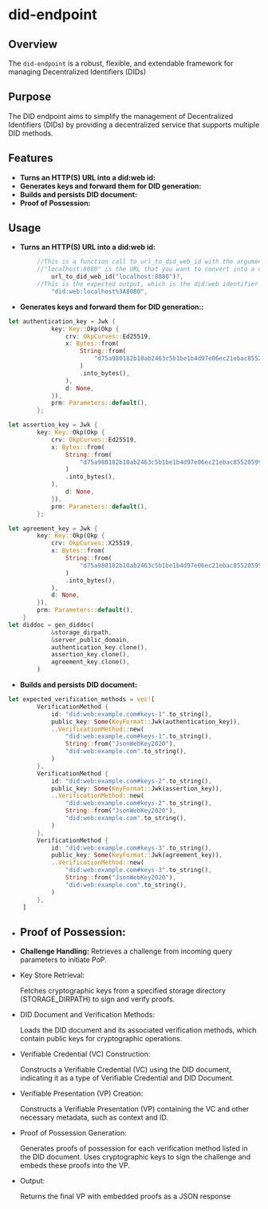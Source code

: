 # did-endpoint 
## Overview
The `did-endpoint` is a robust, flexible, and extendable framework for managing Decentralized Identifiers (DIDs)

## Purpose
The DID endpoint aims to simplify the management of Decentralized Identifiers (DIDs) by providing a decentralized service that supports multiple DID methods.

## Features 
- **Turns an HTTP(S) URL into a did:web id:** 
- **Generates keys and forward them for DID generation:**
- **Builds and persists DID document:**
- **Proof of Possession:**

## Usage
- **Turns an HTTP(S) URL into a did:web id:** 
```rust
        //This is a function call to url_to_did_web_id with the argument "localhost:8080".
        //"localhost:8080" is the URL that you want to convert into a did:web identifier.
            url_to_did_web_id("localhost:8080")?,
        //This is the expected output, which is the did:web identifier corresponding to the given URL
            "did:web:localhost%3A8080",
```
- **Generates keys and forward them for DID generation::**
```rust
let authentication_key = Jwk {
            key: Key::Okp(Okp {
                crv: OkpCurves::Ed25519,
                x: Bytes::from(
                    String::from(
                        "d75a980182b10ab2463c5b1be1b4d97e06ec21ebac8552059996bd962d77f259",
                    )
                    .into_bytes(),
                ),
                d: None,
            }),
            prm: Parameters::default(),
        };

let assertion_key = Jwk {
        key: Key::Okp(Okp {
            crv: OkpCurves::Ed25519,
            x: Bytes::from(
                String::from(
                    "d75a980182b10ab2463c5b1be1b4d97e06ec21ebac8552059996bd962d77f259",
                )
                .into_bytes(),
            ),
                d: None,
            }),
            prm: Parameters::default(),
        };

let agreement_key = Jwk {
        key: Key::Okp(Okp {
            crv: OkpCurves::X25519,
            x: Bytes::from(
                String::from(
                    "d75a980182b10ab2463c5b1be1b4d97e06ec21ebac8552059996bd962d77f259",
                )
                .into_bytes(),
            ),
            d: None,
        }),
        prm: Parameters::default(),
    }
let diddoc = gen_diddoc(
            &storage_dirpath,
            &server_public_domain,
            authentication_key.clone(),
            assertion_key.clone(),
            agreement_key.clone(),
        )
```
- **Builds and persists DID document:**
```rust
let expected_verification_methods = vec![
        VerificationMethod {
            id: "did:web:example.com#keys-1".to_string(),
            public_key: Some(KeyFormat::Jwk(authentication_key)),
            ..VerificationMethod::new(
                "did:web:example.com#keys-1".to_string(),
                String::from("JsonWebKey2020"),
                "did:web:example.com".to_string(),
            )
        },
        VerificationMethod {
            id: "did:web:example.com#keys-2".to_string(),
            public_key: Some(KeyFormat::Jwk(assertion_key)),
            ..VerificationMethod::new(
                "did:web:example.com#keys-2".to_string(),
                String::from("JsonWebKey2020"),
                "did:web:example.com".to_string(),
            )
        },
        VerificationMethod {
            id: "did:web:example.com#keys-3".to_string(),
            public_key: Some(KeyFormat::Jwk(agreement_key)),
            ..VerificationMethod::new(
                "did:web:example.com#keys-3".to_string(),
                String::from("JsonWebKey2020"),
                "did:web:example.com".to_string(),
            )
        },
    ]
```
- ## **Proof of Possession:**
- **Challenge Handling:**
    Retrieves a challenge from incoming query parameters to initiate PoP.
- Key Store Retrieval:

    Fetches cryptographic keys from a specified storage directory (STORAGE_DIRPATH) to sign and verify proofs.
- DID Document and Verification Methods:

    Loads the DID document and its associated verification methods, which contain public keys for cryptographic operations.
- Verifiable Credential (VC) Construction:

    Constructs a Verifiable Credential (VC) using the DID document, indicating it as a type of Verifiable Credential and DID Document.
- Verifiable Presentation (VP) Creation:

    Constructs a Verifiable Presentation (VP) containing the VC and other necessary metadata, such as context and ID.
- Proof of Possession Generation:

    Generates proofs of possession for each verification method listed in the DID document.
    Uses cryptographic keys to sign the challenge and embeds these proofs into the VP.
- Output:

    Returns the final VP with embedded proofs as a JSON response

